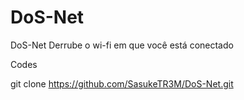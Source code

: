 # DoS-Net
DoS-Net Derrube o wi-fi em que você está conectado

Codes

git clone https://github.com/SasukeTR3M/DoS-Net.git
